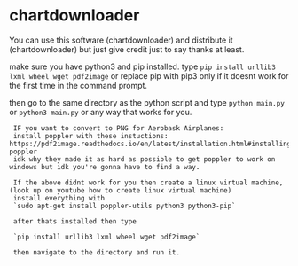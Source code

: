 # chartdownloader

You can use this software (chartdownloader) and distribute it (chartdownloader) but just give credit just to say thanks at least.


make sure you have python3 and pip installed.
type `pip install urllib3 lxml wheel wget pdf2image` or replace pip with pip3 only if it doesnt work for the first time in the command prompt.

then go to the same directory as the python script and type `python main.py` or `python3 main.py` or any way that works for you.

     IF you want to convert to PNG for Aerobask Airplanes:
     install poppler with these instuctions: https://pdf2image.readthedocs.io/en/latest/installation.html#installing-poppler
     idk why they made it as hard as possible to get poppler to work on windows but idk you're gonna have to find a way.
     
     If the above didnt work for you then create a linux virtual machine, (look up on youtube how to create linux virtual machine)
     install everything with 
     `sudo apt-get install poppler-utils python3 python3-pip`
     
     after thats installed then type 
     
     `pip install urllib3 lxml wheel wget pdf2image`
     
     then navigate to the directory and run it.
